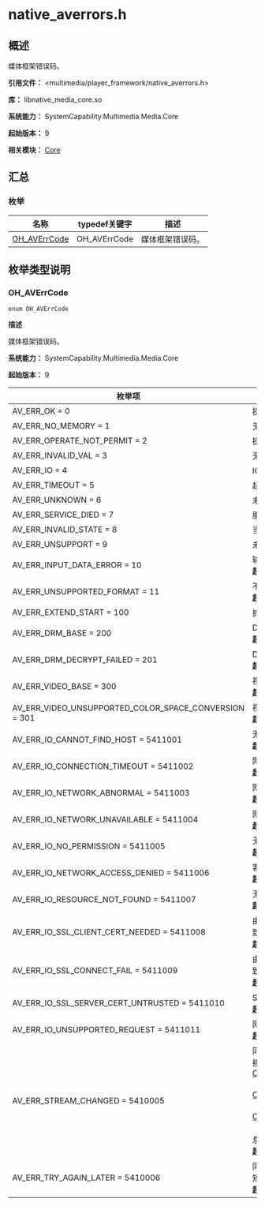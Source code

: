 # native_averrors.h

<!--Kit: AVCodec Kit-->
<!--Subsystem: Multimedia-->
<!--Owner: @xushubo; @chennotfound-->
<!--Designer: @dongyu_dy-->
<!--Tester: @xchaosioda-->
<!--Adviser: @w_Machine_cc-->

## 概述

媒体框架错误码。

**引用文件：** <multimedia/player_framework/native_averrors.h>

**库：** libnative_media_core.so

**系统能力：** SystemCapability.Multimedia.Media.Core

**起始版本：** 9

**相关模块：** [Core](capi-core.md)

## 汇总

### 枚举

| 名称 | typedef关键字 | 描述 |
| -- | -- | -- |
| [OH_AVErrCode](#oh_averrcode) | OH_AVErrCode | 媒体框架错误码。 |

## 枚举类型说明

### OH_AVErrCode

```
enum OH_AVErrCode
```

**描述**

媒体框架错误码。

**系统能力：** SystemCapability.Multimedia.Media.Core

**起始版本：** 9

| 枚举项 | 描述 |
| -- | -- |
| AV_ERR_OK = 0 | 操作成功。 |
| AV_ERR_NO_MEMORY = 1 | 无内存。 |
| AV_ERR_OPERATE_NOT_PERMIT = 2 | 操作不允许。 |
| AV_ERR_INVALID_VAL = 3 | 无效值。 |
| AV_ERR_IO = 4 | IO错误。 |
| AV_ERR_TIMEOUT = 5 | 超时错误。 |
| AV_ERR_UNKNOWN = 6 | 未知错误。 |
| AV_ERR_SERVICE_DIED = 7 | 服务死亡。 |
| AV_ERR_INVALID_STATE = 8 | 当前状态不支持此操作。 |
| AV_ERR_UNSUPPORT = 9 | 未支持的接口。 |
| AV_ERR_INPUT_DATA_ERROR = 10 |  输入数据错误。<br>**起始版本：** 12 |
| AV_ERR_UNSUPPORTED_FORMAT = 11 |  不支持的格式。<br>**起始版本：** 18 |
| AV_ERR_EXTEND_START = 100 | 扩展错误码初始值。 |
| AV_ERR_DRM_BASE = 200 |  DRM起始错误码。<br>**起始版本：** 12 |
| AV_ERR_DRM_DECRYPT_FAILED = 201 |  DRM解密失败。<br>**起始版本：** 12 |
| AV_ERR_VIDEO_BASE = 300 |  视频起始错误码。<br>**起始版本：** 12 |
| AV_ERR_VIDEO_UNSUPPORTED_COLOR_SPACE_CONVERSION = 301 |  视频不支持色彩空间转换。<br>**起始版本：** 12 |
| AV_ERR_IO_CANNOT_FIND_HOST = 5411001 |  无法找到主机，可能服务器地址错误。<br>**起始版本：** 14 |
| AV_ERR_IO_CONNECTION_TIMEOUT = 5411002 |  网络连接超时。<br>**起始版本：** 14 |
| AV_ERR_IO_NETWORK_ABNORMAL = 5411003 |  网络异常导致连接失败。<br>**起始版本：** 14 |
| AV_ERR_IO_NETWORK_UNAVAILABLE = 5411004 |  网络不可用导致连接失败。<br>**起始版本：** 14 |
| AV_ERR_IO_NO_PERMISSION = 5411005 |  无网络访问权限。<br>**起始版本：** 14 |
| AV_ERR_IO_NETWORK_ACCESS_DENIED = 5411006 |  客户端请求参数错误或超出处理能力。<br>**起始版本：** 14 |
| AV_ERR_IO_RESOURCE_NOT_FOUND = 5411007 |  无法找到可用网络资源。<br>**起始版本：** 14 |
| AV_ERR_IO_SSL_CLIENT_CERT_NEEDED = 5411008 |  由于未携带客户端证书、证书无效或过期导致服务器验证失败。<br>**起始版本：** 14 |
| AV_ERR_IO_SSL_CONNECT_FAIL = 5411009 |  由于未携带服务器证书、证书无效或过期导致客户端验证失败。<br>**起始版本：** 14 |
| AV_ERR_IO_SSL_SERVER_CERT_UNTRUSTED = 5411010 |  SSL服务器证书不受信任。<br>**起始版本：** 14 |
| AV_ERR_IO_UNSUPPORTED_REQUEST = 5411011 |  网络协议不支持该请求。<br>**起始版本：** 14 |
| AV_ERR_STREAM_CHANGED = 5410005 | 同步模式下流格式发生变更。可以通过调用接口[OH_VideoEncoder_GetOutputDescription](capi-native-avcodec-videoencoder-h.md#oh_videoencoder_getoutputdescription)（视频编码）、[OH_VideoDecoder_GetOutputDescription](capi-native-avcodec-videodecoder-h.md#oh_videodecoder_getoutputdescription)（视频解码）、[OH_AudioCodec_GetOutputDescription](capi-native-avcodec-audiocodec-h.md#oh_audiocodec_getoutputdescription)（音频编解码）来获取更新后流的配置信息。<br>**起始版本：** 20 |
| AV_ERR_TRY_AGAIN_LATER = 5410006 |  同步模式下临时缓冲区查询失败，建议等待短暂间隔后重试操作。<br>**起始版本：** 20 |


